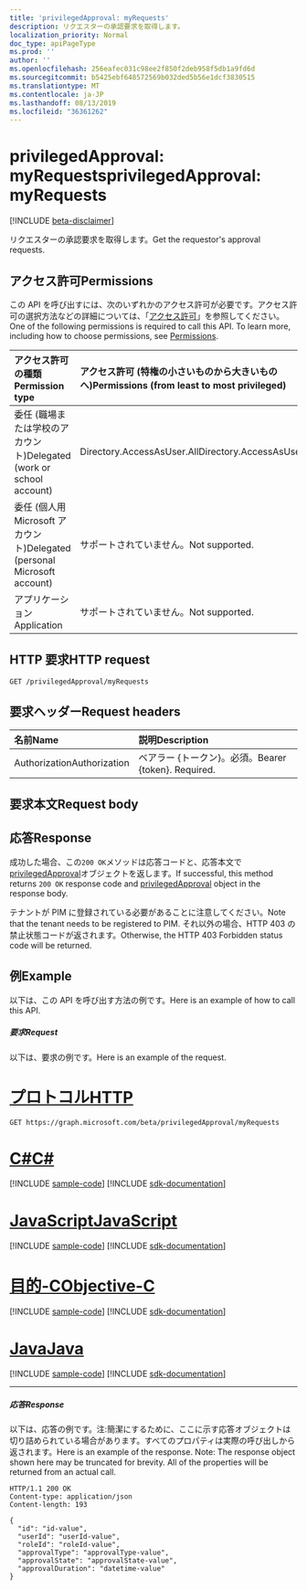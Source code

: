 ```yaml
---
title: 'privilegedApproval: myRequests'
description: リクエスターの承認要求を取得します。
localization_priority: Normal
doc_type: apiPageType
ms.prod: ''
author: ''
ms.openlocfilehash: 256eafec031c98ee2f850f2deb958f5db1a9fd6d
ms.sourcegitcommit: b5425ebf648572569b032ded5b56e1dcf3830515
ms.translationtype: MT
ms.contentlocale: ja-JP
ms.lasthandoff: 08/13/2019
ms.locfileid: "36361262"
---
```

# <a name="privilegedapproval-myrequests"></a><span data-ttu-id="040e3-103">privilegedApproval: myRequests</span><span class="sxs-lookup"><span data-stu-id="040e3-103">privilegedApproval: myRequests</span></span>

[!INCLUDE [beta-disclaimer](../../includes/beta-disclaimer.md)]

<span data-ttu-id="040e3-104">リクエスターの承認要求を取得します。</span><span class="sxs-lookup"><span data-stu-id="040e3-104">Get the requestor's approval requests.</span></span>

## <a name="permissions"></a><span data-ttu-id="040e3-105">アクセス許可</span><span class="sxs-lookup"><span data-stu-id="040e3-105">Permissions</span></span>
<span data-ttu-id="040e3-p101">この API を呼び出すには、次のいずれかのアクセス許可が必要です。アクセス許可の選択方法などの詳細については、「[アクセス許可](/graph/permissions-reference)」を参照してください。</span><span class="sxs-lookup"><span data-stu-id="040e3-p101">One of the following permissions is required to call this API. To learn more, including how to choose permissions, see [Permissions](/graph/permissions-reference).</span></span>


|<span data-ttu-id="040e3-108">アクセス許可の種類</span><span class="sxs-lookup"><span data-stu-id="040e3-108">Permission type</span></span>      | <span data-ttu-id="040e3-109">アクセス許可 (特権の小さいものから大きいものへ)</span><span class="sxs-lookup"><span data-stu-id="040e3-109">Permissions (from least to most privileged)</span></span>              |
|:--------------------|:---------------------------------------------------------|
|<span data-ttu-id="040e3-110">委任 (職場または学校のアカウント)</span><span class="sxs-lookup"><span data-stu-id="040e3-110">Delegated (work or school account)</span></span> | <span data-ttu-id="040e3-111">Directory.AccessAsUser.All</span><span class="sxs-lookup"><span data-stu-id="040e3-111">Directory.AccessAsUser.All</span></span>    |
|<span data-ttu-id="040e3-112">委任 (個人用 Microsoft アカウント)</span><span class="sxs-lookup"><span data-stu-id="040e3-112">Delegated (personal Microsoft account)</span></span> | <span data-ttu-id="040e3-113">サポートされていません。</span><span class="sxs-lookup"><span data-stu-id="040e3-113">Not supported.</span></span>    |
|<span data-ttu-id="040e3-114">アプリケーション</span><span class="sxs-lookup"><span data-stu-id="040e3-114">Application</span></span> | <span data-ttu-id="040e3-115">サポートされていません。</span><span class="sxs-lookup"><span data-stu-id="040e3-115">Not supported.</span></span> |

## <a name="http-request"></a><span data-ttu-id="040e3-116">HTTP 要求</span><span class="sxs-lookup"><span data-stu-id="040e3-116">HTTP request</span></span>
<!-- { "blockType": "ignored" } -->
```http
GET /privilegedApproval/myRequests

```
## <a name="request-headers"></a><span data-ttu-id="040e3-117">要求ヘッダー</span><span class="sxs-lookup"><span data-stu-id="040e3-117">Request headers</span></span>
| <span data-ttu-id="040e3-118">名前</span><span class="sxs-lookup"><span data-stu-id="040e3-118">Name</span></span>       | <span data-ttu-id="040e3-119">説明</span><span class="sxs-lookup"><span data-stu-id="040e3-119">Description</span></span>|
|:---------------|:----------|
| <span data-ttu-id="040e3-120">Authorization</span><span class="sxs-lookup"><span data-stu-id="040e3-120">Authorization</span></span>  | <span data-ttu-id="040e3-p102">ベアラー {トークン}。必須。</span><span class="sxs-lookup"><span data-stu-id="040e3-p102">Bearer {token}. Required.</span></span> |

## <a name="request-body"></a><span data-ttu-id="040e3-123">要求本文</span><span class="sxs-lookup"><span data-stu-id="040e3-123">Request body</span></span>

## <a name="response"></a><span data-ttu-id="040e3-124">応答</span><span class="sxs-lookup"><span data-stu-id="040e3-124">Response</span></span>

<span data-ttu-id="040e3-125">成功した場合、この`200 OK`メソッドは応答コードと、応答本文で[privilegedApproval](../resources/privilegedapproval.md)オブジェクトを返します。</span><span class="sxs-lookup"><span data-stu-id="040e3-125">If successful, this method returns `200 OK` response code and [privilegedApproval](../resources/privilegedapproval.md) object in the response body.</span></span>

<span data-ttu-id="040e3-126">テナントが PIM に登録されている必要があることに注意してください。</span><span class="sxs-lookup"><span data-stu-id="040e3-126">Note that the tenant needs to be registered to PIM.</span></span> <span data-ttu-id="040e3-127">それ以外の場合、HTTP 403 の禁止状態コードが返されます。</span><span class="sxs-lookup"><span data-stu-id="040e3-127">Otherwise, the HTTP 403 Forbidden status code will be returned.</span></span>

## <a name="example"></a><span data-ttu-id="040e3-128">例</span><span class="sxs-lookup"><span data-stu-id="040e3-128">Example</span></span>
<span data-ttu-id="040e3-129">以下は、この API を呼び出す方法の例です。</span><span class="sxs-lookup"><span data-stu-id="040e3-129">Here is an example of how to call this API.</span></span>
##### <a name="request"></a><span data-ttu-id="040e3-130">要求</span><span class="sxs-lookup"><span data-stu-id="040e3-130">Request</span></span>
<span data-ttu-id="040e3-131">以下は、要求の例です。</span><span class="sxs-lookup"><span data-stu-id="040e3-131">Here is an example of the request.</span></span>

# <a name="httptabhttp"></a>[<span data-ttu-id="040e3-132">プロトコル</span><span class="sxs-lookup"><span data-stu-id="040e3-132">HTTP</span></span>](#tab/http)
<!-- {
  "blockType": "request",
  "name": "privilegedapproval_myrequests"
}-->
```http
GET https://graph.microsoft.com/beta/privilegedApproval/myRequests
```
# <a name="ctabcsharp"></a>[<span data-ttu-id="040e3-133">C#</span><span class="sxs-lookup"><span data-stu-id="040e3-133">C#</span></span>](#tab/csharp)
[!INCLUDE [sample-code](../includes/snippets/csharp/privilegedapproval-myrequests-csharp-snippets.md)]
[!INCLUDE [sdk-documentation](../includes/snippets/snippets-sdk-documentation-link.md)]

# <a name="javascripttabjavascript"></a>[<span data-ttu-id="040e3-134">JavaScript</span><span class="sxs-lookup"><span data-stu-id="040e3-134">JavaScript</span></span>](#tab/javascript)
[!INCLUDE [sample-code](../includes/snippets/javascript/privilegedapproval-myrequests-javascript-snippets.md)]
[!INCLUDE [sdk-documentation](../includes/snippets/snippets-sdk-documentation-link.md)]

# <a name="objective-ctabobjc"></a>[<span data-ttu-id="040e3-135">目的-C</span><span class="sxs-lookup"><span data-stu-id="040e3-135">Objective-C</span></span>](#tab/objc)
[!INCLUDE [sample-code](../includes/snippets/objc/privilegedapproval-myrequests-objc-snippets.md)]
[!INCLUDE [sdk-documentation](../includes/snippets/snippets-sdk-documentation-link.md)]

# <a name="javatabjava"></a>[<span data-ttu-id="040e3-136">Java</span><span class="sxs-lookup"><span data-stu-id="040e3-136">Java</span></span>](#tab/java)
[!INCLUDE [sample-code](../includes/snippets/java/privilegedapproval-myrequests-java-snippets.md)]
[!INCLUDE [sdk-documentation](../includes/snippets/snippets-sdk-documentation-link.md)]

---


##### <a name="response"></a><span data-ttu-id="040e3-137">応答</span><span class="sxs-lookup"><span data-stu-id="040e3-137">Response</span></span>
<span data-ttu-id="040e3-p104">以下は、応答の例です。注:簡潔にするために、ここに示す応答オブジェクトは切り詰められている場合があります。すべてのプロパティは実際の呼び出しから返されます。</span><span class="sxs-lookup"><span data-stu-id="040e3-p104">Here is an example of the response. Note: The response object shown here may be truncated for brevity. All of the properties will be returned from an actual call.</span></span>
<!-- {
  "blockType": "response",
  "truncated": true,
  "@odata.type": "microsoft.graph.privilegedApproval"
} -->
```http
HTTP/1.1 200 OK
Content-type: application/json
Content-length: 193

{
  "id": "id-value",
  "userId": "userId-value",
  "roleId": "roleId-value",
  "approvalType": "approvalType-value",
  "approvalState": "approvalState-value",
  "approvalDuration": "datetime-value"
}
```

<!-- uuid: 8fcb5dbc-d5aa-4681-8e31-b001d5168d79
2015-10-25 14:57:30 UTC -->
<!--
{
  "type": "#page.annotation",
  "description": "privilegedApproval: myRequests",
  "keywords": "",
  "section": "documentation",
  "tocPath": "",
  "suppressions": [
  ]
}
-->
